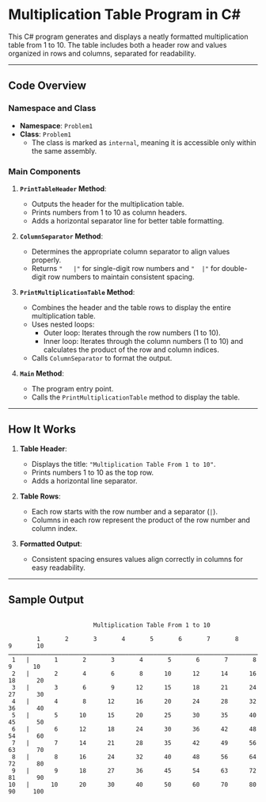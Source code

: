 
# Multiplication Table Program in C#

This C# program generates and displays a neatly formatted multiplication table from 1 to 10. The table includes both a header row and values organized in rows and columns, separated for readability.

---

## Code Overview

### Namespace and Class
- **Namespace**: `Problem1`
- **Class**: `Problem1`
  - The class is marked as `internal`, meaning it is accessible only within the same assembly.

### Main Components
1. **`PrintTableHeader` Method**:
   - Outputs the header for the multiplication table.
   - Prints numbers from 1 to 10 as column headers.
   - Adds a horizontal separator line for better table formatting.

2. **`ColumnSeparator` Method**:
   - Determines the appropriate column separator to align values properly.
   - Returns `"   |"` for single-digit row numbers and `"  |"` for double-digit row numbers to maintain consistent spacing.

3. **`PrintMultiplicationTable` Method**:
   - Combines the header and the table rows to display the entire multiplication table.
   - Uses nested loops:
     - Outer loop: Iterates through the row numbers (1 to 10).
     - Inner loop: Iterates through the column numbers (1 to 10) and calculates the product of the row and column indices.
   - Calls `ColumnSeparator` to format the output.

4. **`Main` Method**:
   - The program entry point.
   - Calls the `PrintMultiplicationTable` method to display the table.

---

## How It Works

1. **Table Header**:
   - Displays the title: `"Multiplication Table From 1 to 10"`.
   - Prints numbers 1 to 10 as the top row.
   - Adds a horizontal line separator.

2. **Table Rows**:
   - Each row starts with the row number and a separator (`|`).
   - Columns in each row represent the product of the row number and column index.

3. **Formatted Output**:
   - Consistent spacing ensures values align correctly in columns for easy readability.

---

## Sample Output

```plaintext

                        Multiplication Table From 1 to 10

        1       2       3       4       5       6       7       8       9       10
ــــــــــــــــــــــــــــــــــــــــــــــــــــــــــــــــــــــــــــــــــــ
 1   |       1       2       3       4       5       6       7       8       9      10
 2   |       2       4       6       8      10      12      14      16      18      20
 3   |       3       6       9      12      15      18      21      24      27      30
 4   |       4       8      12      16      20      24      28      32      36      40
 5   |       5      10      15      20      25      30      35      40      45      50
 6   |       6      12      18      24      30      36      42      48      54      60
 7   |       7      14      21      28      35      42      49      56      63      70
 8   |       8      16      24      32      40      48      56      64      72      80
 9   |       9      18      27      36      45      54      63      72      81      90
10   |      10      20      30      40      50      60      70      80      90     100

